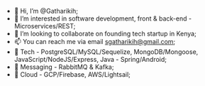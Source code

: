 - 👋 Hi, I’m @Gatharikih;
- 👀 I’m interested in software development, front & back-end - Microservices/REST;
- 💞️ I’m looking to collaborate on founding tech startup in Kenya;
- 📫 You can reach me via email sgatharikih@gmail.com;
- 🪇 Tech - PostgreSQL/MySQL/Sequelize, MongoDB/Mongoose, JavaScript/NodeJS/Express, Java - Spring/Android;
- 📨 Messaging - RabbitMQ & Kafka;
- 🌱 Cloud - GCP/Firebase, AWS/Lightsail;

<!---
Gatharikih/Gatharikih is a ✨ special ✨ repository because its `README.md` (this file) appears on your GitHub profile.
You can click the Preview link to take a look at your changes.
--->

